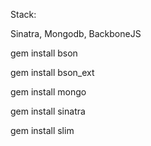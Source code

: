 Stack:

Sinatra, Mongodb, BackboneJS

gem install bson

gem install bson_ext

gem install mongo

gem install sinatra

gem install slim